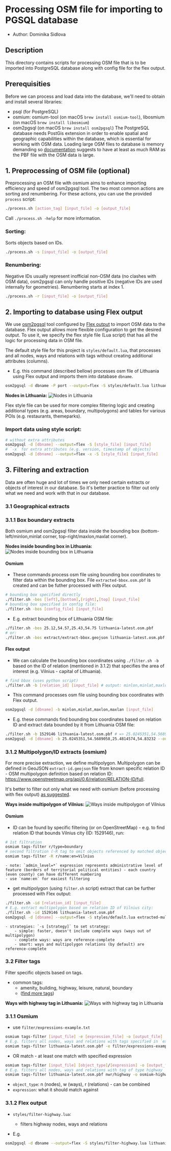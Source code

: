 # Processing OSM file for importing to PGSQL database

* Author: Dominika Sidlova

## Description
This directory contains scripts for processing OSM file that is to be imported into PostgreSQL database along with config file for the flex output.

## Prerequisities
Before we can process and load data into the database, we'll need to obtain and install several libraries: 
* psql (for PostgreSQL)
* osmium: osmium-tool (on macOS `brew install osmium-tool`), libosmium (on macOS `brew install libosmium`)
* osm2pgsql (on macOS `brew install osm2pgsql`)
The PostgreSQL database needs PostGis extension in order to enable spatial and geographic capabilities within the database, which is essential for working with OSM data.
Loading large OSM files to database is memory demanding so [documentation](https://osm2pgsql.org/doc/manual.html#system-requirements) suggests to have at least as much RAM as the PBF file with the OSM data is large.

## 1. Preprocessing of OSM file (optional)
Preprocessing an OSM file with osmium aims to enhance importing efficiency and speed of osm2pgsql tool. The two most common actions are sorting and renumbering. For these actions, you can use the provided `process` script:
```bash
./process.sh [action_tag] [input_file] -o [output_file]
```
Call `./process.sh -help` for more information.

### Sorting:
Sorts objects based on IDs.
```bash
./process.sh -s [input_file] -o [output_file]
```
### Renumbering:
Negative IDs usually represent inofficial non-OSM data (no clashes with OSM data), osm2pgsql can only handle positive IDs (negative IDs are used internally for geometries).
Renumbering starts at index 1. 
```bash
./process.sh -r [input_file] -o [output_file]
```

## 2. Importing to database using Flex output
We use [osm2pgsql](https://osm2pgsql.org) tool configured by [Flex output](https://osm2pgsql.org/doc/manual.html#the-flex-output) to import OSM data to the database. Flex output allows more flexible configuration to get the desired output. To use it, we specify the flex style file (Lua script) that has all the logic for processing data in OSM file.

The default style file for this project is `styles/default.lua`, that processes and all nodes, ways and relations with tags without creating additional attributes (columns).

* E.g. this command (described bellow) processes osm file of Lithuania using Flex output and imports them into database `dbname`.
```bash
osm2pgsql -d dbname -P port --output=flex -S styles/default.lua lithuania-latest.osm.pbf
```

**Nodes in Lithuania:**
![Nodes in Lithuania](docs/images/default-nodes.png)

Flex style file can be used for more complex filtering logic and creating additional types (e.g. areas, boundary, multipolygons) and tables for various POIs (e.g. restaurants, themeparks).

### Import data using style script:
```bash
# without extra attributes
osm2pgsql -d [dbname] --output=flex -S [style_file] [input_file]
# `-x` for extra attributes (e.g. version, timestamp of objects)
osm2pgsql -d [dbname] --output=flex -x -S [style_file] [input_file]
```

## 3. Filtering and extraction
Data are often huge and lot of times we only need certain extracts or objects of interest in our database. So it's better practice to filter out only what we need and work with that in our database.

### 3.1 Geographical extracts

### 3.1.1 Box boundary extracts
Both osmium and osm2pgsql filter data inside the bounding box (bottom-left/minlon,minlat corner, top-right/maxlon,maxlat corner).

**Nodes inside bounding box in Lithuania:**
![Nodes inside bounding box in Lithuania](docs/images/bb-nodes.png)

#### Osmium
- These commands process osm file using bounding box coordinates to filter data within the bounding box. File `extracted-bbox.osm.pbf` is created and can be futher processed with Flex output.
```bash
# bounding box specified directly
./filter.sh -bos [left],[bottom],[right],[top] [input_file] 
# bounding box specified in config file:
./filter.sh -bos [config_file] [input_file]
```
- E.g. extract bounding box of Lithuania OSM file:
```bash
./filter.sh -bos 25.12,54.57,25.43,54.75 lithuania-latest.osm.pbf
# or:
./filter.sh -bos extract/extract-bbox.geojson lithuania-latest.osm.pbf
```

#### Flex output
- We can calculate the bounding box coordinates using `./filter.sh -b` based on the ID of relation (mentioned in 3.1.2) that specifies the area of interest (e.g. Vilnius - capital of Lithuania). 
```bash
# find bbox (uses python script)
./filter.sh -b [relation_id] [input_file] # output: minlon,minlat,maxlon,maxlan
```
- This command processes osm file using bounding box coordinates with Flex output.
```bash
osm2pgsql -d [dbname] -b minlon,minlat,maxlon,maxlan [input_file] 
```

- E.g. these commands find bounding box coordinates based on relation ID and extract data bounded by it from Lithuania OSM file:
```bash
./filter.sh -b 1529146 lithuania-latest.osm.pbf # => 25.0245351,54.5689058,25.4814574,54.83232
osm2pgsql -d [dbname] -b 25.0245351,54.5689058,25.4814574,54.83232 --output=flex -S styles/default.lua lithuania-latest.osm.pbf
```

### 3.1.2 Multipolygon/ID extracts (osmium)
For more precise extraction, we define multipolygon. Multipolygon can be defined in GeoJSON `extract-id.geojson` file from known specific relation ID - OSM multipolygon definition based on relation ID: https://www.openstreetmap.org/api/0.6/relation/RELATION-ID/full.

It's better to filter out only what we need with osmium (before processing with flex output) [as suggested](https://osm2pgsql.org/examples/road-length/).

**Ways inside multipolygon of Vilnius:**
![Ways inside multipolygon of Vilnius](docs/images/multi-ways.png)

#### Osmium
- ID can be found by specific filtering (or on OpenStreetMap) - e.g. to find relation ID that bounds Vilnius city (ID: 1529146), run:
```bash
# 1st filtration
osmium tags-filter r/type=boundary
# second filtration (-R tag to omit objects referenced by matched objects)
osmium tags-filter -R r/name:en=Vilnius
```
	- note: `admin_level=*` expression represents administrative level of feature (borders of territorial political entities) - each country (even county) can have different numbering
	- use `name:en` for easiest filtering
- get multipolygon (using `filter.sh` script) extract that can be further processed with Flex output:
```bash
./filter.sh -id [relation_id] [input_file]
# E.g. extract multipolygon based on relation ID of Vilnius city:
./filter.sh -id 1529146 lithuania-latest.osm.pbf
osm2pgsql -d [dbname] --output=flex -S styles/default.lua extracted-multi.osm.pbf
```
	- strategies: `-s [strategy]` to set strategy:
		- simple: faster, doesn't include complete ways (ways out of multipolygon)
		- complete ways: ways are reference-complete
		- smart: ways and multipolygon relations (by default) are reference-complete

### 3.2 Filter tags
Filter specific objects based on tags.
- common tags: 
	- amenity, building, highway, leisure, natural, boundary
	- ([find more tags](https://wiki.openstreetmap.org/wiki/Main_Page))

**Ways with highway tag in Lithuania:**
![Ways with highway tag in Lithuania](docs/images/highway-ways.png)

### 3.1.1 Osmium
<!-- https://osmcode.org/osmium-tool/manual.html#filtering-by-tags -->
- use `filter/expressions-example.txt`
```bash
osmium tags-filter [input_file] -e [expression_file] -o [output_file] 
# E.g. filters all nodes, ways and relations with tags specified in `expressions-example.txt
osmium tags-filter lithuania-latest.osm.pbf -e filter/expressions-example.txt -o osmium-highway.osm.pbf
```
- OR match - at least one match with specified expression
```bash
osmium tags-filter [input_file] [object_type]/[expression] -o [output_file]
# E.g. filters all nodes, ways and relations with tag of type highway
osmium tags-filter lithuania-latest.osm.pbf nwr/highway -o osmium-highway.osm.pbf
```
* `object_type`: n (nodes), w (ways), r (relations) - can be combined
* `expression`: what it should match against

### 3.1.2 Flex output
- `styles/filter-highway.lua`:
	- filters highway nodes, ways and relations

- E.g.
```bash
osm2pgsql -d dbname --output=flex -S styles/filter-highway.lua lithuania-latest.osm.pbf
```
